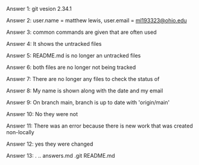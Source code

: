 Answer 1: git vesion 2.34.1 

Answer 2: user.name = matthew lewis, user.email = ml193323@ohio.edu 

Answer 3: common commands are given that are often used 

Answer 4: It shows the untracked files 

Answer 5: README.md is no longer an untracked files 

Answer 6: both files are no longer not being tracked 

Answer 7: There are no longer any files to check the status of 

Answer 8: My name is shown along with the date and my email 

Answer 9: On branch main, branch is up to date with 'origin/main' 

Answer 10: No they were not 

Answer 11: There was an error because there is new work that was created non-locally 

Answer 12: yes they were changed

Answer 13: .  ..  answers.md  .git  README.md